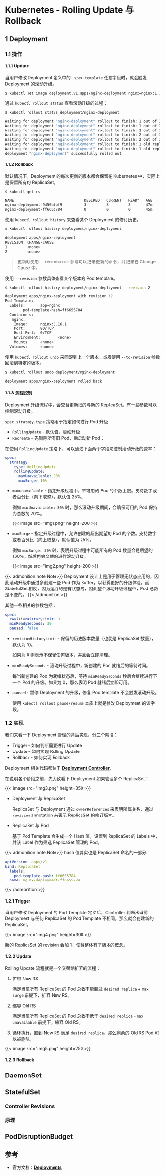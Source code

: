 # Kubernetes - Rolling Update 与 Rollback


## 1 Deployment

### 1.1 操作

#### 1.1.1 Update

当用户修改 Deployment 定义中的 `.spec.template` 任意字段时，就会触发 Deployment 的滚动升级。

```bash
$ kubectl set image deployment.v1.apps/nginx-deployment nginx=nginx:1.16.1
```

通过 `kubectl rollout status` 查看滚动升级的过程：

```bash
$ kubectl rollout status deployment/nginx-deployment

Waiting for deployment "nginx-deployment" rollout to finish: 1 out of 3 new replicas have been updated...
Waiting for deployment "nginx-deployment" rollout to finish: 1 out of 3 new replicas have been updated...
Waiting for deployment "nginx-deployment" rollout to finish: 2 out of 3 new replicas have been updated...
Waiting for deployment "nginx-deployment" rollout to finish: 2 out of 3 new replicas have been updated...
Waiting for deployment "nginx-deployment" rollout to finish: 2 out of 3 new replicas have been updated...
Waiting for deployment "nginx-deployment" rollout to finish: 1 old replicas are pending termination...
Waiting for deployment "nginx-deployment" rollout to finish: 1 old replicas are pending termination...
deployment "nginx-deployment" successfully rolled out
```

#### 1.1.2 Rollback

默认情况下，Deployment 的每次更新的版本都会保留在 Kubernetes 中，实际上是保留所有的 ReplicaSet。

```bash
$ kubectl get rs

NAME                                DESIRED   CURRENT   READY   AGE
nginx-deployment-9456bbbf9          3         3         3       47m
nginx-deployment-ff6655784          0         0         0       45m
```

使用 `kubectl rollout history` 来查看某个 Deployment 的修订历史。

```bash
$ kubectl rollout history deployment/nginx-deployment

deployment.apps/nginx-deployment
REVISION  CHANGE-CAUSE
1         <none>
2         <none>
```

> 更新时使用 `--record=true` 参考可以记录更新的命令，并记录在 Change Cause 中。

使用 `--revision` 参数具体查看某个版本的 Pod template。

```bash
$ kubectl rollout history deployment/nginx-deployment --revision 2

deployment.apps/nginx-deployment with revision #2
Pod Template:
  Labels:       app=nginx
        pod-template-hash=ff6655784
  Containers:
   nginx:
    Image:      nginx:1.16.1
    Port:       80/TCP
    Host Port:  0/TCP
    Environment:        <none>
    Mounts:     <none>
  Volumes:      <none>
```

使用 `kubectl rollout undo` 来回滚到上一个版本，或者使用 `--to-revision` 参数回滚到特定的版本。

```bash
$ kubectl rollout undo deployment/nginx-deployment

deployment.apps/nginx-deployment rolled back
```

#### 1.1.3 流程控制

Deployment 升级流程中，会交替更新旧的与新的 ReplicaSet。有一些参数可以控制滚动升级。

`spec.strategy.type` 策略用于指定如何进行 Pod 升级：

* `RollingUpdate` - 默认值，滚动升级；
* `Recreate` - 先删除所有旧 Pod，后启动新 Pod；

在使用 `RollingUpdate` 策略下，可以通过下面两个字段来控制滚动升级的速率：

```yaml
spec:
  strategy:
    type: RollingUpdate
    rollingUpdate:
      maxUnavailable: 10%
      maxSurge: 10%

```

* `maxUnavailable` - 指定升级过程中，不可用的 Pod 的个数上限。支持数字或者百分比（向下取整），默认值 25%。
  
  例如 `maxUnavailable: 30%` 时，那么滚动升级期间，会确保可用的 Pod 保持为总数的 70%。

  {{< image src="img1.png" height=200 >}}  

* `maxSurge` -  指定升级过程中，允许创建的超出期望的 Pod 的个数。支持数字或者百分比（向上取整），默认值为 25%。
  
  例如 `maxSurge: 30%` 时，表明升级过程中可能所有的 Pod 数量会是期望的 130%，然后再会交替的进行滚动升级。

  {{< image src="img2.png" height=200 >}}  

{{< admonition note Note>}}
Deployment 设计上是用于管理无状态应用的，因此滚动升级中通过多创建一些 Pod 作为 Buffer，以获得更好的升级体验。而 StatefulSet 相反，因为运行的是有状态的，因此整个滚动升级过程中，Pod 总数是不变的。
{{< /admonition >}}

其他一些相关的参数包括：

```yaml
spec:
  revisionHistoryLimit: 3
  minReadySeconds: 30
  paused: false
```

* `revisionHistoryLimit` - 保留的历史版本数量（也就是 ReplicaSet 数量），默认为 10。
  
  如果为 0 则表示不保留任何版本，并且会立即清理。

* `minReadySeconds` - 滚动升级过程中，新创建的 Pod 就绪后的等待时间。
  
  每当新创建的 Pod 为就绪状态后，等待 `minReadySeconds` 秒后会继续进行下一个 Pod 的升级。如果为 0，那么表明 Pod 就绪后立即可用。

* `paused` - 暂停 Deployment 的升级，修复 Pod template 不会触发滚动升级。
  
  使用 `kubectl rollout pause/resume` 本质上就是修改 Deployment 的该字段。

### 1.2 实现

我们来看一下 Deployment 管理的背后实现，分三个阶段：

* Trigger - 如何判断需要进行 Update
* Update - 如何实现 Rolling Update
* Rollback - 如何实现 Rollback

Deployment 相关代码都位于 [**Deployment Controller**](https://github.com/kubernetes/kubernetes/blob/master/pkg/controller/deployment/deployment_controller.go)。

在说明各个阶段之前，先大致看下 Deployment 如果管理多个 ReplicaSet：

{{< image src="img3.png" height=350 >}}

* Deployment 与 ReplicaSet
  
  ReplicaSet 与 Deployment 通过 `ownerReferences` 来表明所属关系，通过 `revision` annotation 来表示 ReplicaSet 的修订版本。

* ReplicaSet 与 Pod
  
  基于 Pod Template 会生成一个 Hash 值，设置到 ReplicaSet 的 Labels 中，并该 Label 作为筛选 ReplicaSet 管理的 Pod。

{{< admonition note Note>}}
hash 值其实也是 ReplicaSet 命名的一部分:

```yaml
apiVersion: apps/v1
kind: ReplicaSet
  labels:
    pod-template-hash: ff6655784
  name: nginx-deployment-ff6655784
```
{{< /admonition >}}

#### 1.2.1 Trigger

当用户修改 Deployment 的 Pod Template 定义后，Controller 判断出当前 Deployment 与任何 ReplicaSet 的 Pod Template 不相同，那么就会创建新的 ReplicaSet。

{{< image src="img4.png" height=300 >}}

新的 ReplicaSet 的 revision 会加 1，使得整体有了版本的概念。

#### 1.2.2 Update

Rolling Update 流程就是一个交替缩扩容的流程：

1. 扩容 New RS
   
   满足当前所有 ReplicaSet 的 Pod 总数不能超过 `desired replica` + `max surge` 前提下，扩容 New RS。

2. 缩容 Old RS
   
   满足当前所有 ReplicaSet 的 Pod 总数不低于 `desired replica` - `max unavailable` 前提下，缩容 Old RS。

3. 循环执行，直到 New RS 满足 `desired replica`，那么剩余的 Old RS Pod 可以被删除。

{{< image src="img5.png" height=250 >}}

#### 1.2.3 Rollback



## DaemonSet

## StatefulSet

### Controller Revisions

### 原理

## PodDisruptionBudget 

## 参考

* 官方文档：[**Deployments**](https://kubernetes.io/zh/docs/concepts/workloads/controllers/deployment/)


